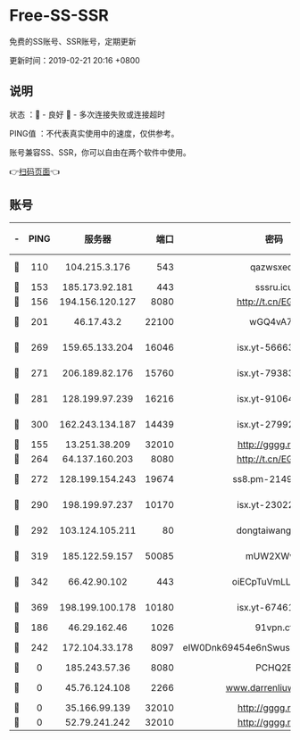 # Free-SS-SSR

免费的SS账号、SSR账号，定期更新

更新时间：2019-02-21 20:16 +0800

## 说明

状态     ：🙂 - 良好 🙁 - 多次连接失败或连接超时

PING值   ：不代表真实使用中的速度，仅供参考。

账号兼容SS、SSR，你可以自由在两个软件中使用。

👉[扫码页面](https://liesauer.github.io/free-ss-ssr.github.io/)👈

## 账号

|-|PING|服务器|端口|密码|加密方式|区域|
|:----:|:----:|:-----:|-----:|:----:|:----:|:----:|
|🙂|110|104.215.3.176|543|qazwsxedc|aes-256-gcm|JP|
|🙂|153|185.173.92.181|443|sssru.icu|rc4-md5|RU|
|🙂|156|194.156.120.127|8080|http://t.cn/EGJIyrl|rc4-md5|RU|
|🙂|201|46.17.43.2|22100|wGQ4vA7D|aes-256-gcm|RU|
|🙂|269|159.65.133.204|16046|isx.yt-56663689|aes-256-cfb|SG|
|🙂|271|206.189.82.176|15760|isx.yt-79383778|aes-256-cfb|SG|
|🙂|281|128.199.97.239|16216|isx.yt-91064891|aes-256-cfb|SG|
|🙂|300|162.243.134.187|14439|isx.yt-27992961|aes-256-cfb|US|
|🙂|155|13.251.38.209|32010|http://gggg.rocks|chacha20|SG|
|🙂|264|64.137.160.203|8080|http://t.cn/EGJIyrl|rc4-md5|CA|
|🙂|272|128.199.154.243|19674|ss8.pm-21493386|aes-256-cfb|SG|
|🙂|290|198.199.97.237|10170|isx.yt-23022296|aes-256-cfb|US|
|🙂|292|103.124.105.211|80|dongtaiwang.com|aes-256-cfb|US|
|🙂|319|185.122.59.157|50085|mUW2XWw8|aes-256-cfb|GB|
|🙂|342|66.42.90.102|443|oiECpTuVmLLxk4Ts|aes-256-cfb|US|
|🙂|369|198.199.100.178|10180|isx.yt-67461741|aes-256-cfb|US|
|🙁|186|46.29.162.46|1026|91vpn.cf|rc4-md5|RU|
|🙁|242|172.104.33.178|8097|eIW0Dnk69454e6nSwuspv9DmS201tQ0D|aes-256-cfb|SG|
|🙁|0|185.243.57.36|8080|PCHQ2E|rc4-md5|US|
|🙁|0|45.76.124.108|2266|www.darrenliuwei.com|aes-256-cfb|AU|
|🙁|0|35.166.99.139|32010|http://gggg.rocks|chacha20|US|
|🙁|0|52.79.241.242|32010|http://gggg.rocks|chacha20|KR|
